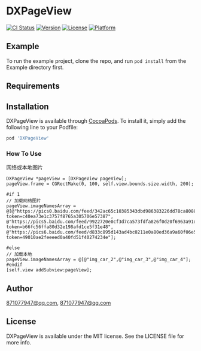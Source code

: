 # DXPageView

[![CI Status](https://img.shields.io/travis/871077947@qq.com/DXPageView.svg?style=flat)](https://travis-ci.org/871077947@qq.com/DXPageView)
[![Version](https://img.shields.io/cocoapods/v/DXPageView.svg?style=flat)](https://cocoapods.org/pods/DXPageView)
[![License](https://img.shields.io/cocoapods/l/DXPageView.svg?style=flat)](https://cocoapods.org/pods/DXPageView)
[![Platform](https://img.shields.io/cocoapods/p/DXPageView.svg?style=flat)](https://cocoapods.org/pods/DXPageView)

## Example

To run the example project, clone the repo, and run `pod install` from the Example directory first.

## Requirements

## Installation

DXPageView is available through [CocoaPods](https://cocoapods.org). To install
it, simply add the following line to your Podfile:

```ruby
pod 'DXPageView'
```
### How To Use
网络或本地图片
```
DXPageView *pageView = [DXPageView pageView];
pageView.frame = CGRectMake(0, 100, self.view.bounds.size.width, 200);

#if 1
// 加载网络图片
pageView.imageNamesArray = @[@"https://pics0.baidu.com/feed/342ac65c10385343dbd986383226dd78ca808854.jpeg?token=c40ea73e1c3757f8765a305706e57387",
@"https://pics5.baidu.com/feed/9922720e0cf3d7ca573fdfa826f0d20f6963a91d.jpeg?token=b66fc56ffa80d32e198afd1ce5f31e48",
@"https://pics6.baidu.com/feed/d833c895d143ad4bc0211e0a80ed36a9a60f06e5.jpeg?token=49010ae2feeeed0a40fd51f40274234e"];

#else
// 加载本地
pageView.imageNamesArray = @[@"img_car_2",@"img_car_3",@"img_car_4"];
#endif
[self.view addSubview:pageView];
```

## Author

871077947@qq.com, 871077947@qq.com

## License

DXPageView is available under the MIT license. See the LICENSE file for more info.
